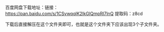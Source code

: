 百度网盘下载地址：链接：https://pan.baidu.com/s/1CSvwqqlK2lkGlQmpRI7lnQ 
提取码：z8cd

下载后直接解压在这个文件夹即可，也就是这个文件夹下应该出现3个子文件夹。